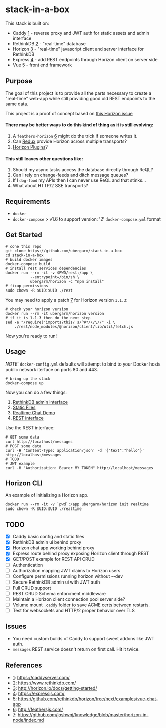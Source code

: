 stack-in-a-box
===
This stack is built on:

* Caddy [1](https://caddyserver.com/) - reverse proxy and JWT auth for static assets and admin interface
* RethinkDB [2](https://www.rethinkdb.com/) - "real-time" database
* Horizon [3](http://horizon.io/docs/getting-started/) - "real-time" javascript client and server interface for RethinkDB
* Express [4](https://expressjs.com/) - add REST endpoints through Horizon client on server side
* Vue [5](https://github.com/rethinkdb/horizon/tree/next/examples/vue-chat-app) - front end framework

## Purpose
The goal of this project is to provide all the parts necessary to create a "real-time" web-app while still providing good old REST endpoints to the same data.

This project is a proof of concept based on [this Horizon issue](https://github.com/rethinkdb/horizon/pull/507#issuecomment-234624156)

#### There may be better ways to do this kind of thing as it is still evolving:

1. A `feathers-horizon` [6](http://feathersjs.com/) might do the trick if someone writes it.
2. Can [Redux](https://github.com/shanecav/horizon-redux) provide Horizon across multiple transports?
3. [Horizon Plugins](https://github.com/rethinkdb/horizon/pull/588)?

#### This still leaves other questions like:

1. Should my async tasks access the database directly through ReQL?
2. Can I rely on change-feeds and ditch message queues?
3. If I `dog-food` my APIs then I can never use ReQL and that stinks...
4. What about HTTP/2 SSE transports?

## Requirements

* `docker`
* `docker-compose` > v1.6 to support version: '2' `docker-compose.yml` format

## Get Started

    # cone this repo
    git clone https://github.com/ubergarm/stack-in-a-box
    cd stack-in-a-box
    # build docker images
    docker-compose build
    # install rest services dependencies
    docker run --rm -it -v $PWD/rest:/app \
               --entrypoint=/bin/sh \
               ubergarm/horizon -c "npm install"
    # fixup permissions
    sudo chown -R $UID:$UID ./rest

You may need to apply a patch [7](https://github.com/joshwnj/knowledge/blob/master/horizon-in-node/index.md) for Horizon version `1.1.3`:

    # check your horizon version
    docker run --rm -it ubergarm/horizon version
    # if it is 1.1.3 then do the next step
    sed -e "/require('imports?this/ s/^#*/\/\//" -i \
        ./rest/node_modules/@horizon/client/lib/util/fetch.js

Now you're ready to run!

## Usage
_NOTE:_ `docker-config.yml` defaults will attempt to bind to your Docker hosts public network iterface on ports 80 and 443.

    # bring up the stack
    docker-compose up

Now you can do a few things:

1. [RethinkDB admin interface](http://localhost/admin)
1. [Static Files](http://localhost/static)
1. [Realtime Chat Demo](http://localhost)
1. [REST interface](http://localhost/messages)

Use the REST interface:

    # GET some data
    curl http://localhost/messages
    # POST some data
    curl -H 'Content-Type: application/json' -d '{"text":"hello"}' http://localhost/messages
    # TODO
    # JWT example
    curl -H "Authorization: Bearer MY_TOKEN" http://localhost/messages

## Horizon CLI
An example of initializing a Horizon app.

    docker run --rm -it -v `pwd`:/app ubergarm/horizon init realtime
    sudo chown -R $UID:$UID ./realtime

## TODO

- [x] Caddy basic config and static files
- [x] RethinkDB admin ui behind proxy
- [x] Horizon chat app working behind proxy
- [x] Express route behind proxy exposing Horizon client through REST
- [x] GET/POST example for REST API CRUD
- [ ] Authentication
- [ ] Authorization mapping JWT claims to Horizon users
- [ ] Configure permissions running horizon without --dev
- [ ] Secure RethinkDB admin ui with JWT auth
- [ ] Full CRUD support
- [ ] REST CRUD Schema enforcment middleware
- [ ] Maintain a Horizon client connection pool server side?
- [ ] Volume mount `.caddy` folder to save ACME certs between restarts.
- [ ] Test for websockets and HTTP/2 proper behavior over TLS

## Issues
* You need custom builds of Caddy to support sweet addons like JWT auth.
* `messages` REST service doesn't return on first call. Hit it twice.

## References
* [1](https://caddyserver.com/): https://caddyserver.com/
* [2](https://www.rethinkdb.com/): https://www.rethinkdb.com/
* [3](http://horizon.io/docs/getting-started/): http://horizon.io/docs/getting-started/
* [4](https://expressjs.com/): https://expressjs.com/
* [5](https://github.com/rethinkdb/horizon/tree/next/examples/vue-chat-app): https://github.com/rethinkdb/horizon/tree/next/examples/vue-chat-app
* [6](http://feathersjs.com/): http://feathersjs.com/
* [7](https://github.com/joshwnj/knowledge/blob/master/horizon-in-node/index.md): https://github.com/joshwnj/knowledge/blob/master/horizon-in-node/index.md
